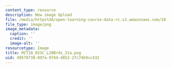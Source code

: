 ```yaml
---
content_type: resource
description: New image Upload
file: /media/https%3A/open-learning-course-data-rc.s3.amazonaws.com/18-02sc-multivariable-calculus-fall-2010/49578738897a9744d85227c74b9cc432_MIT18_02SC_L20Brds_21a.png
file_type: image/png
image_metadata:
  caption: ''
  credit: ''
  image-alt: ''
resourcetype: Image
title: MIT18_02SC_L20Brds_21a.png
uid: 49578738-897a-9744-d852-27c74b9cc432
---
```

